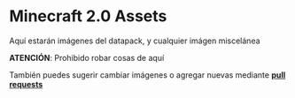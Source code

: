 # Minecraft 2.0 Assets

Aquí estarán imágenes del datapack, y cualquier imágen miscelánea

**ATENCIÓN**: Prohibido robar cosas de aquí

También puedes sugerir cambiar imágenes o agregar nuevas mediante [**pull requests**](https://github.com/tacozyt/mc2.0-assets/pulls)
